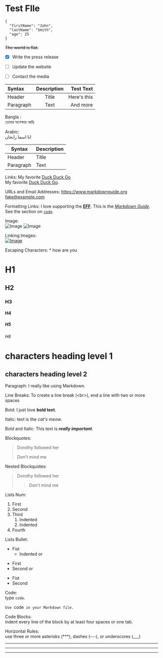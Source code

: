 Test FIle
======


```
{
  "firstName": "John",
  "lastName": "Smith",
  "age": 25
}
```

~~The world is flat.~~


- [x] Write the press release
- [ ] Update the website
- [ ] Contact the media


| Syntax      | Description | Test Text     |
| :---        |    :----:   |          ---: |
| Header      | Title       | Here's this   |
| Paragraph   | Text        | And more      |


Bangla :  
তোমার অপেক্ষায় আছি 

Arabic:  
انا اسما راىحان

| Syntax | Description |
| ----------- | ----------- |
| Header | Title |
| Paragraph | Text | 



Links:
My favorite [Duck Duck Go](https://duckduckgo.com)  
My favorite [Duck Duck Go](https://duckduckgo.com "The best search engine for privacy").

URLs and Email Addresses:
<https://www.markdownguide.org>
<fake@example.com>

Formatting Links:
I love supporting the **[EFF](https://eff.org)**.
This is the *[Markdown Guide](https://www.markdownguide.org)*.
See the section on [`code`](#code).

Image:  
![Image](https://s1.cldup.com/corporate/images/one-click.png)
![Image](https://s1.cldup.com/corporate/images/one-click.png "One click Image")

Linking Images:  
[![Image](https://s1.cldup.com/corporate/images/one-click.png "One click Image")](https://s1.cldup.com/corporate/images/one-click.png)

Escaping Characters:
\* how are you




# H1
## H2
### H3
#### H4
##### H5
###### H6

characters heading level 1
=================
characters heading level 2
-----------------------------

Paragraph:
I really like using Markdown.

Line Breaks:
To create a line break (\<br>), end a line with two or more spaces

Bold:
I just love **bold text**.

Italic:
text is the *cat's meow*.

Bold and Italic:
This text is ***really important***.

Blockquotes:
> Dorothy followed her
>
> Don't mind me

Nested Blockquotes:
> Dorothy followed her
>
>> Don't mind me

Lists Num:
1. First
2. Second
3. Third
    1. Indented
    2. Indented
4. Fourth
 
 Lists Bullet:
- Fist
    - Indented
or
* First
* Second
or 
+ Fist
+ Second

Code:  
type `code`.

``Use ``code`` in your Markdown file.``

Code Blocks:  
indent every line of the block by at least four spaces or one tab.
    <html>
      <head></head>
      <body></body>
    </html>



Horizontal Rules:  
use three or more asterisks (***), dashes (---), or underscores (___) 

***

---

_________________





